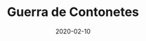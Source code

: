 ---
template: SingleToy
title: Guerra de Contonetes
status: Featured / Published
date: '2020-02-10'
featuredImage: https://brincadeira.co/products/list_guerracontonete.png
price: R$300,00
excerpt: >-
  Segura peão!  
  
  
  A mais nova sensação dos eventos chegou para fazer muito sucesso. O Touro Mecânico é fabricado com a moderna tecnologia em brinquedos infláveis. Todo seu acabamento é rico em detalhes que o deixa ainda mais chamativo em qualquer evento que você realizar. Ele é uma opção diferenciada para seu evento com muita diversão.
categories:
  - category: Infláveis
meta:
  canonicalLink: 'https://brincadeira.co/brinquedos/guerra-de-contonetes/'
  description: O Touro Mecânico é fabricado com a moderna tecnologia em brinquedos infláveis.
  noindex: false
  title: Guerra de Contonetes
---